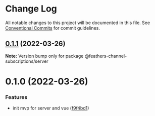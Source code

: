 # Change Log

All notable changes to this project will be documented in this file.
See [Conventional Commits](https://conventionalcommits.org) for commit guidelines.

## [0.1.1](https://github.com/fratzinger/feathers-channel-subscriptions/compare/v0.1.0...v0.1.1) (2022-03-26)

**Note:** Version bump only for package @feathers-channel-subscriptions/server





# 0.1.0 (2022-03-26)


### Features

* init mvp for server and vue ([f9f4bd1](https://github.com/fratzinger/feathers-channel-subscriptions/commit/f9f4bd11c4872c657edb90f1b870689fc3460429))
